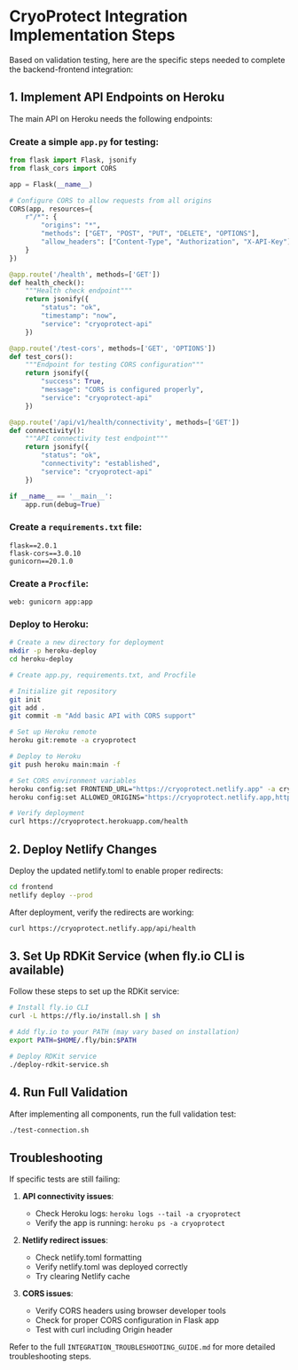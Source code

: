 # CryoProtect Integration Implementation Steps

Based on validation testing, here are the specific steps needed to complete the backend-frontend integration:

## 1. Implement API Endpoints on Heroku

The main API on Heroku needs the following endpoints:

### Create a simple `app.py` for testing:

```python
from flask import Flask, jsonify
from flask_cors import CORS

app = Flask(__name__)

# Configure CORS to allow requests from all origins
CORS(app, resources={
    r"/*": {
        "origins": "*",
        "methods": ["GET", "POST", "PUT", "DELETE", "OPTIONS"],
        "allow_headers": ["Content-Type", "Authorization", "X-API-Key"]
    }
})

@app.route('/health', methods=['GET'])
def health_check():
    """Health check endpoint"""
    return jsonify({
        "status": "ok",
        "timestamp": "now",
        "service": "cryoprotect-api"
    })

@app.route('/test-cors', methods=['GET', 'OPTIONS'])
def test_cors():
    """Endpoint for testing CORS configuration"""
    return jsonify({
        "success": True,
        "message": "CORS is configured properly",
        "service": "cryoprotect-api"
    })

@app.route('/api/v1/health/connectivity', methods=['GET'])
def connectivity():
    """API connectivity test endpoint"""
    return jsonify({
        "status": "ok",
        "connectivity": "established",
        "service": "cryoprotect-api"
    })

if __name__ == '__main__':
    app.run(debug=True)
```

### Create a `requirements.txt` file:

```
flask==2.0.1
flask-cors==3.0.10
gunicorn==20.1.0
```

### Create a `Procfile`:

```
web: gunicorn app:app
```

### Deploy to Heroku:

```bash
# Create a new directory for deployment
mkdir -p heroku-deploy
cd heroku-deploy

# Create app.py, requirements.txt, and Procfile

# Initialize git repository
git init
git add .
git commit -m "Add basic API with CORS support"

# Set up Heroku remote
heroku git:remote -a cryoprotect

# Deploy to Heroku
git push heroku main:main -f

# Set CORS environment variables
heroku config:set FRONTEND_URL="https://cryoprotect.netlify.app" -a cryoprotect
heroku config:set ALLOWED_ORIGINS="https://cryoprotect.netlify.app,https://rdkit.cryoprotect.app,https://dynamic-mink-63.convex.cloud" -a cryoprotect

# Verify deployment
curl https://cryoprotect.herokuapp.com/health
```

## 2. Deploy Netlify Changes

Deploy the updated netlify.toml to enable proper redirects:

```bash
cd frontend
netlify deploy --prod
```

After deployment, verify the redirects are working:

```bash
curl https://cryoprotect.netlify.app/api/health
```

## 3. Set Up RDKit Service (when fly.io CLI is available)

Follow these steps to set up the RDKit service:

```bash
# Install fly.io CLI
curl -L https://fly.io/install.sh | sh

# Add fly.io to your PATH (may vary based on installation)
export PATH=$HOME/.fly/bin:$PATH

# Deploy RDKit service
./deploy-rdkit-service.sh
```

## 4. Run Full Validation

After implementing all components, run the full validation test:

```bash
./test-connection.sh
```

## Troubleshooting

If specific tests are still failing:

1. **API connectivity issues**:
   - Check Heroku logs: `heroku logs --tail -a cryoprotect`
   - Verify the app is running: `heroku ps -a cryoprotect`

2. **Netlify redirect issues**:
   - Check netlify.toml formatting
   - Verify netlify.toml was deployed correctly
   - Try clearing Netlify cache

3. **CORS issues**:
   - Verify CORS headers using browser developer tools
   - Check for proper CORS configuration in Flask app
   - Test with curl including Origin header

Refer to the full `INTEGRATION_TROUBLESHOOTING_GUIDE.md` for more detailed troubleshooting steps.